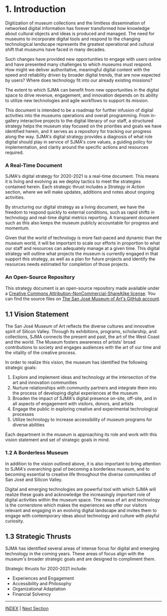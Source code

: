 # 1. Introduction

Digitization of museum collections and the limitless dissemination of networked digital information has forever transformed how knowledge about cultural objects and ideas is produced and managed. The need for museums to incorporate digital tools and respond to the changing technological landscape represents the greatest operational and cultural shift that museums have faced in many decades.

Such changes have provided new opportunities to engage with users online and have presented many challenges to which museums must respond. How might we deliver authoritative, meaningful digital content with the speed and reliability driven by broader digital trends, that are now expected by users? Where does technology fit into our already existing missions?

The extent to which SJMA can benefit from new opportunities in the digital space to drive revenue, engagement, and innovation depends on its ability to utilize new technologies and agile workflows to support its mission.

This document is intended to be a roadmap for further infusion of digital activities into the museums operations and overall programming. From in-gallery interactive projects to the digital literacy of our staff, a structured strategy helps the museum stay focused on the priorities and goals we have identified herein, and it serves as a repository for tracking our progress along the way. SJMA's digital strategy provides a diagnosis of what role digital should play in service of SJMA's core values, a guiding policy for implementation, and clarity around the specific actions and resources required.

### A Real-Time Document

SJMA's digital strategy for 2020-2021 is a real-time document. This means it is living and evolving as we deploy tactics to meet the strategies contained herein. Each strategic thrust includes a *Strategy in Action* section, where we will make updates, additions and notes about ongoing activities.

By structuring our digital strategy as a living document, we have the freedom to respond quickly to external conditions, such as rapid shifts in technology and real-time digital metrics reporting. A transparent document such as this also keeps the museum publicly accountable for progress and momentum.

Given that the world of technology is more fast-paced and dynamic than the museum world, it will be important to scale our efforts in proportion to what our staff and resources can adequately manage at a given time. This digital strategy will outline what projects the museum is currently engaged in that support this strategy, as well as a plan for future projects and identify the resources needs estimated for completion of those projects.

### An Open-Source Repository

This strategy document is an open-source repository made available under a [Creative Commons Attribution-NonCommercial-ShareAlike license](http://creativecommons.org/licenses/by-nc-sa/4.0/). You can find the source files on [The San José Museum of Art's GitHub account](XXXXX).

## 1.1 Vision Statement

The San José Museum of Art reflects the diverse cultures and innovative spirit of Silicon Valley. Through its exhibitions, programs, scholarship, and collections, SJMA connects the present and past, the art of the West Coast and the world. The Museum fosters awareness of artists' broad contributions to society and engages audiences with the art of our time and the vitality of the creative process.

In order to realize this vision, the museum has identified the following strategic goals:

1. Explore and implement ideas and technology at the intersection of the art and innovation communities
2. Nurture relationships with community partners and integrate them into the process of developing digital experiences at the museum
3. Broaden the impact of SJMA's digital presence on-site, off-site, and in all aspects of engagement with visitors, donors, and artists
4. Engage the public in exploring creative and experimental technological processes
5. Utilize technology to increase accessibility of museum programs for diverse abilities

Each department in the museum is approaching its role and work with this vision statement and set of strategic goals in mind.

### 1.2 A Borderless Museum

In addition to the vision outlined above, it is also important to bring attention to SJMA's overarching goal of becoming a borderless museum, and to becoming essential to creative life throughout the diverse communities of San José and Silicon Valley.

Digital and emerging technologies are powerful tool with which SJMA will realize these goals and acknowledge the increasingly important role of digital activities within the museum space. The nexus of art and technology is the cornerstone which makes the experiences we offer our visitors relevant and engaging in an evolving digital landscape and invites them to engage with contemporary ideas about technology and culture with playful curiosity.

## 1.3 Strategic Thrusts

SJMA has identified several areas of intense focus for digital and emerging technology in the coming years. These areas of focus align with the museum's broader strategic goals and are designed to compliment them.

Strategic thrusts for 2020-2021 include:

* Experiences and Engagement
* Accessibility and Philosophy
* Organizational Adaptation
* Financial Solvency

-----

[INDEX](index.md) | [Next Section](02_Experiences_and_Engagement.md)
